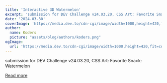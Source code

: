 ```yaml
---
title: 'Interactive 3D Watermelon'
excerpt: 'submission for DEV Challenge v24.03.20, CSS Art: Favorite Snack: Watermelon'
date: '2024-03-30'
coverImage: 'https://media.dev.to/cdn-cgi/image/width=1000,height=420,fit=cover,gravity=auto,format=auto/https%3A%2F%2Fdev-to-uploads.s3.amazonaws.com%2Fuploads%2Farticles%2Fd60mx2l6n0db15lfba9t.png'
author:
  name: Koders
  picture: "assets/blog/authors/koders.png"
ogImage:
  url: 'https://media.dev.to/cdn-cgi/image/width=1000,height=420,fit=cover,gravity=auto,format=auto/https%3A%2F%2Fdev-to-uploads.s3.amazonaws.com%2Fuploads%2Farticles%2Fd60mx2l6n0db15lfba9t.png'
---
```


submission for DEV Challenge v24.03.20, CSS Art: Favorite Snack: Watermelon

[Read more](https://dev.to/alvaromontoro/interactive-3d-watermelon-c10)
